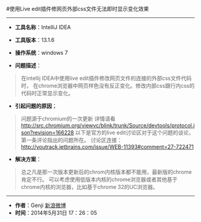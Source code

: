 #使用Live edit插件修网页外部css文件无法即时显示变化效果

---

* **工具名称**：IntelliJ IDEA
* **工具版本**：13.1.6
* **操作系统**：windows 7


* **问题描述**：
>在intellij IDEA中使用live edit插件修改网页文件的连接的外部css文件代码时，
在chrome浏览器中网页样色没有反正变化。修改内部css跟行内css的代码时正常显示变化。


* **引起问题的原因**；
>问题源于chromium的一次更新
>详情请看 http://src.chromium.org/viewvc/blink/trunk/Source/devtools/protocol.json?revision=166228
>以下是官方的live edit讨论区对于这个问题的谈论，第一条评论指出的问题所在。
> 讨论区连接： http://youtrack.jetbrains.com/issue/WEB-11393#comment=27-722471



* **解决方案**：

>总之凡是那一次版本更新后的chrom内核版本都不能用，最新版的chrome肯定不行。
可以考虑使用低版本内核的chrome浏览器或者其他基于chrome内核的浏览器，比如基于chrome 32的UC浏览器。








---

* **作者**：Genji [新浪微博](http://weibo.com/u/1612465254 "个人微博")
* **时间**：2014年5月31日 17：26：05
